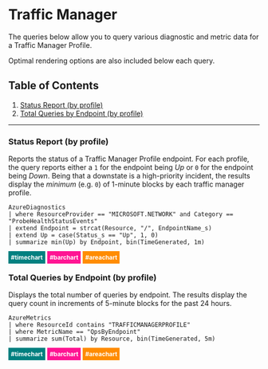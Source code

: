 # Traffic Manager
The queries below allow you to query various diagnostic and metric data for a Traffic Manager Profile.

Optimal rendering options are also included below each query.

## Table of Contents
1. [Status Report (by profile)](#report-status-(by-profile))
1. [Total Queries by Endpoint (by profile)](#total-queries-by-endpoint-(by-profile))
___
### Status Report (by profile)
Reports the status of a Traffic Manager Profile endpoint.  For each profile, the query reports either a `1` for the endpoint being _Up_ or `0` for the endpoint being _Down_. Being that a downstate is a high-priority incident, the results display the _minimum_ (e.g. `0`) of 1-minute blocks by each traffic manager profile.

```
AzureDiagnostics
| where ResourceProvider == "MICROSOFT.NETWORK" and Category == "ProbeHealthStatusEvents"
| extend Endpoint = strcat(Resource, "/", EndpointName_s)
| extend Up = case(Status_s == "Up", 1, 0)
| summarize min(Up) by Endpoint, bin(TimeGenerated, 1m)
```
<span style="font-size:.85em;font-weight:bold;color:white;background:teal;padding:5px">#timechart</span>
<span style="font-size:.85em;font-weight:bold;color:white;background:deeppink;padding:5px">#barchart</span>
<span style="font-size:.85em;font-weight:bold;color:white;background:darkorange;padding:5px">#areachart</span>

### Total Queries by Endpoint (by profile)
Displays the total number of queries by endpoint.  The results display the query count in increments of 5-minute blocks for the past 24 hours.
```
AzureMetrics
| where ResourceId contains "TRAFFICMANAGERPROFILE"
| where MetricName == "QpsByEndpoint"
| summarize sum(Total) by Resource, bin(TimeGenerated, 5m)
```
<span style="font-size:.85em;font-weight:bold;color:white;background:teal;padding:5px">#timechart</span>
<span style="font-size:.85em;font-weight:bold;color:white;background:deeppink;padding:5px">#barchart</span>
<span style="font-size:.85em;font-weight:bold;color:white;background:darkorange;padding:5px">#areachart</span>